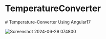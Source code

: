 # TemperatureConverter
#   T e m p e r a t u r e - C o n v e r t e r 
Using Angular17 

![Screenshot 2024-06-29 074800](https://github.com/Goutam2606/Temperature-Converter/assets/125784469/5e448584-929b-45b8-ad2c-94e155a34cbe) 
